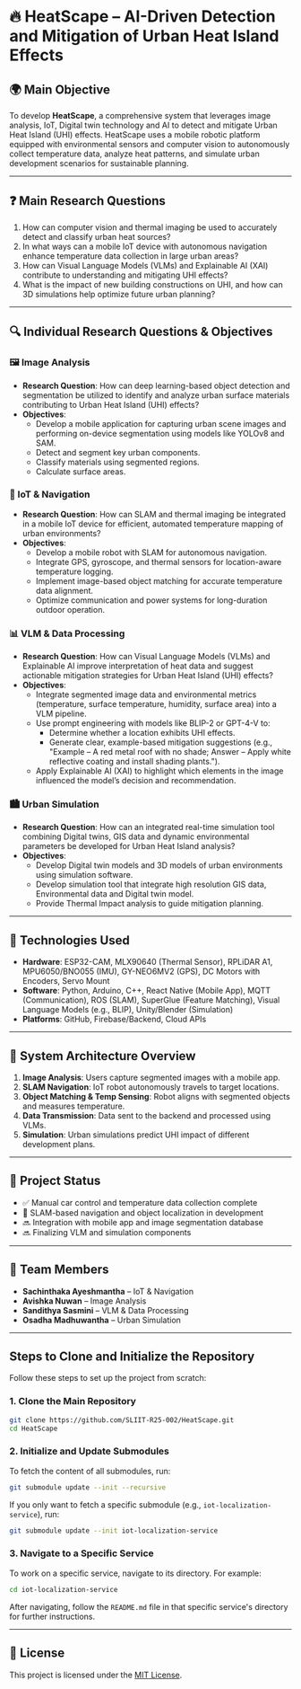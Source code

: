
# 🔥 HeatScape – AI-Driven Detection and Mitigation of Urban Heat Island Effects

## 🌍 Main Objective
To develop **HeatScape**, a comprehensive system that leverages image analysis, IoT, Digital twin technology and AI to detect and mitigate Urban Heat Island (UHI) effects. HeatScape uses a mobile robotic platform equipped with environmental sensors and computer vision to autonomously collect temperature data, analyze heat patterns, and simulate urban development scenarios for sustainable planning.

---

## ❓ Main Research Questions
1. How can computer vision and thermal imaging be used to accurately detect and classify urban heat sources?
2. In what ways can a mobile IoT device with autonomous navigation enhance temperature data collection in large urban areas?
3. How can Visual Language Models (VLMs) and Explainable AI (XAI) contribute to understanding and mitigating UHI effects?
4. What is the impact of new building constructions on UHI, and how can 3D simulations help optimize future urban planning?

---

## 🔍 Individual Research Questions & Objectives

### 🖼️ Image Analysis
- **Research Question**: How can deep learning-based object detection and segmentation be utilized to identify and analyze urban surface materials contributing to Urban Heat Island (UHI) effects?
- **Objectives**:
  - Develop a mobile application for capturing urban scene images and performing on-device segmentation using models like YOLOv8 and SAM.
  - Detect and segment key urban components.
  - Classify materials using segmented regions.
  - Calculate surface areas.


### 🔧 IoT & Navigation
- **Research Question**: How can SLAM and thermal imaging be integrated in a mobile IoT device for efficient, automated temperature mapping of urban environments?
- **Objectives**:
  - Develop a mobile robot with SLAM for autonomous navigation.
  - Integrate GPS, gyroscope, and thermal sensors for location-aware temperature logging.
  - Implement image-based object matching for accurate temperature data alignment.
  - Optimize communication and power systems for long-duration outdoor operation.

### 📊 VLM & Data Processing
- **Research Question**: How can Visual Language Models (VLMs) and Explainable AI improve interpretation of heat data and suggest actionable mitigation strategies for Urban Heat Island (UHI) effects?
- **Objectives**:
  - Integrate segmented image data and environmental metrics (temperature, surface temperature, humidity, surface area) into a VLM pipeline.
  - Use prompt engineering with models like BLIP-2 or GPT-4-V to:
    - Determine whether a location exhibits UHI effects.
    - Generate clear, example-based mitigation suggestions (e.g., "Example – A red metal roof with no shade; Answer – Apply white reflective coating and install shading plants.").
  - Apply Explainable AI (XAI) to highlight which elements in the image influenced the model’s decision and recommendation.

### 🏙️ Urban Simulation
- **Research Question**: How can an integrated real-time simulation tool combining Digital twins, GIS data and dynamic environmental parameters be developed for Urban Heat Island analysis?
- **Objectives**:
  - Develop Digital twin models and 3D models of urban environments using simulation software.
  - Develop simulation tool that integrate high resolution GIS data, Environmental data and Digital twin model. 
  - Provide Thermal Impact analysis to guide mitigation planning.

---

## 🔩 Technologies Used
- **Hardware**: ESP32-CAM, MLX90640 (Thermal Sensor), RPLiDAR A1, MPU6050/BNO055 (IMU), GY-NEO6MV2 (GPS), DC Motors with Encoders, Servo Mount
- **Software**: Python, Arduino, C++, React Native (Mobile App), MQTT (Communication), ROS (SLAM), SuperGlue (Feature Matching), Visual Language Models (e.g., BLIP), Unity/Blender (Simulation)
- **Platforms**: GitHub, Firebase/Backend, Cloud APIs

---

## 🧭 System Architecture Overview
1. **Image Analysis**: Users capture segmented images with a mobile app.
2. **SLAM Navigation**: IoT robot autonomously travels to target locations.
3. **Object Matching & Temp Sensing**: Robot aligns with segmented objects and measures temperature.
4. **Data Transmission**: Data sent to the backend and processed using VLMs.
5. **Simulation**: Urban simulations predict UHI impact of different development plans.

---

## 🚀 Project Status
- ✅ Manual car control and temperature data collection complete
- 🔄 SLAM-based navigation and object localization in development
- 🔜 Integration with mobile app and image segmentation database
- 🔜 Finalizing VLM and simulation components

---

## 👥 Team Members
- **Sachinthaka Ayeshmantha** – IoT & Navigation
- **Avishka Nuwan** – Image Analysis
- **Sandithya Sasmini** – VLM & Data Processing
- **Osadha Madhuwantha** – Urban Simulation

---

## Steps to Clone and Initialize the Repository

Follow these steps to set up the project from scratch:

### 1. Clone the Main Repository
```bash
git clone https://github.com/SLIIT-R25-002/HeatScape.git
cd HeatScape
```

### 2. Initialize and Update Submodules
To fetch the content of all submodules, run:
```bash
git submodule update --init --recursive
```

If you only want to fetch a specific submodule (e.g., `iot-localization-service`), run:
```bash
git submodule update --init iot-localization-service
```

### 3. Navigate to a Specific Service
To work on a specific service, navigate to its directory. For example:
```bash
cd iot-localization-service
```

After navigating, follow the `README.md` file in that specific service's directory for further instructions.

---

## 📄 License
This project is licensed under the [MIT License](LICENSE).
